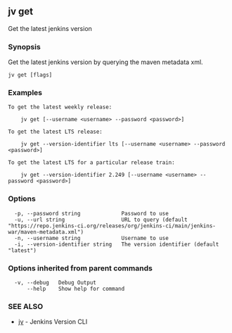 ## jv get

Get the latest jenkins version

### Synopsis

Get the latest jenkins version by querying the maven metadata xml.

```
jv get [flags]
```

### Examples

```
To get the latest weekly release:

    jv get [--username <username> --password <password>]

To get the latest LTS release:

    jv get --version-identifier lts [--username <username> --password <password>]

To get the latest LTS for a particular release train:

    jv get --version-identifier 2.249 [--username <username> --password <password>]

```

### Options

```
  -p, --password string             Password to use
  -u, --url string                  URL to query (default "https://repo.jenkins-ci.org/releases/org/jenkins-ci/main/jenkins-war/maven-metadata.xml")
  -n, --username string             Username to use
  -i, --version-identifier string   The version identifier (default "latest")
```

### Options inherited from parent commands

```
  -v, --debug   Debug Output
      --help    Show help for command
```

### SEE ALSO

* [jv](jv.md)	 - Jenkins Version CLI

